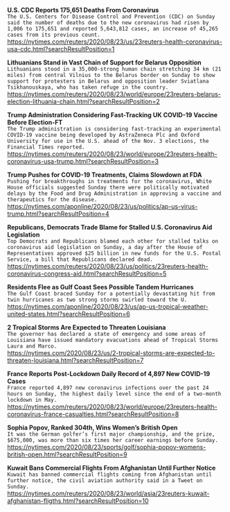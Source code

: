 **U.S. CDC Reports 175,651 Deaths From Coronavirus**\
`The U.S. Centers for Disease Control and Prevention (CDC) on Sunday said the number of deaths due to the new coronavirus had risen by 1,006 to 175,651 and reported 5,643,812 cases, an increase of 45,265 cases from its previous count.`\
https://nytimes.com/reuters/2020/08/23/us/23reuters-health-coronavirus-usa-cdc.html?searchResultPosition=1

**Lithuanians Stand in Vast Chain of Support for Belarus Opposition**\
`Lithuanians stood in a 35,000-strong human chain stretching 34 km (21 miles) from central Vilnius to the Belarus border on Sunday to show support for protesters in Belarus and opposition leader Sviatlana Tsikhanouskaya, who has taken refuge in the country.`\
https://nytimes.com/reuters/2020/08/23/world/europe/23reuters-belarus-election-lithuania-chain.html?searchResultPosition=2

**Trump Administration Considering Fast-Tracking UK COVID-19 Vaccine Before Election-FT**\
`The Trump administration is considering fast-tracking an experimental COVID-19 vaccine being developed by AstraZeneca Plc and Oxford University for use in the U.S. ahead of the Nov. 3 elections, the Financial Times reported.`\
https://nytimes.com/reuters/2020/08/23/world/europe/23reuters-health-coronavirus-usa-trump.html?searchResultPosition=3

**Trump Pushes for COVID-19 Treatments, Claims Slowdown at FDA**\
`Pushing for breakthroughs in treatments for the coronavirus, White House officials suggested Sunday there were politically motivated delays by the Food and Drug Administration in approving a vaccine and therapeutics for the disease.`\
https://nytimes.com/aponline/2020/08/23/us/politics/ap-us-virus-trump.html?searchResultPosition=4

**Republicans, Democrats Trade Blame for Stalled U.S. Coronavirus Aid Legislation**\
`Top Democrats and Republicans blamed each other for stalled talks on coronavirus aid legislation on Sunday, a day after the House of Representatives approved $25 billion in new funds for the U.S. Postal Service, a bill that Republicans declared dead.`\
https://nytimes.com/reuters/2020/08/23/us/politics/23reuters-health-coronavirus-congress-aid.html?searchResultPosition=5

**Residents Flee as Gulf Coast Sees Possible Tandem Hurricanes**\
`The Gulf Coast braced Sunday for a potentially devastating hit from twin hurricanes as two strong storms swirled toward the U.`\
https://nytimes.com/aponline/2020/08/23/us/ap-us-tropical-weather-united-states.html?searchResultPosition=6

**2 Tropical Storms Are Expected to Threaten Louisiana**\
`The governor has declared a state of emergency and some areas of Louisiana have issued mandatory evacuations ahead of Tropical Storms Laura and Marco.`\
https://nytimes.com/2020/08/23/us/2-tropical-storms-are-expected-to-threaten-louisiana.html?searchResultPosition=7

**France Reports Post-Lockdown Daily Record of 4,897 New COVID-19 Cases**\
`France reported 4,897 new coronavirus infections over the past 24 hours on Sunday, the highest daily level since the end of a two-month lockdown in May. `\
https://nytimes.com/reuters/2020/08/23/world/europe/23reuters-health-coronavirus-france-casualties.html?searchResultPosition=8

**Sophia Popov, Ranked 304th, Wins Women’s British Open**\
`It was the German golfer’s first major championship, and the prize, $675,000, was more than six times her career earnings before Sunday.`\
https://nytimes.com/2020/08/23/sports/golf/sophia-popov-womens-british-open.html?searchResultPosition=9

**Kuwait Bans Commercial Flights From Afghanistan Until Further Notice**\
`Kuwait has banned commercial flights coming from Afghanistan until further notice, the civil aviation authority said in a Tweet on Sunday.`\
https://nytimes.com/reuters/2020/08/23/world/asia/23reuters-kuwait-afghanistan-fligths.html?searchResultPosition=10

